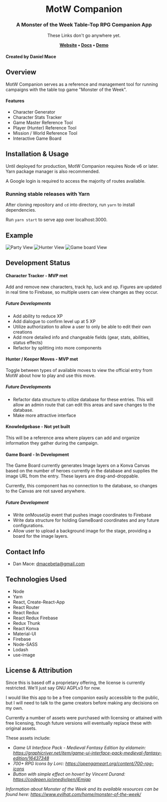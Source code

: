 <h1 align="center">
  MotW Companion
</h1>

<h3 align="center">
  A Monster of the Week Table-Top RPG Companion App
</h3>

<p align="center">
  These Links don't go anywhere yet.
</p>
<p align="center">
	<strong>
		<a href="#">Website</a>
		•
		<a href="#">Docs</a>
		•
		<a href="#">Demo</a>
	</strong>
</p>

#### Created by Daniel Mace

## Overview

MotW Companion serves as a reference and management tool for running campaigns with the table top game "Monster of the Week".

#### Features

 - Character Generator
 - Character Stats Tracker
 - Game Master Reference Tool
 - Player (Hunter) Reference Tool
 - Mission / World Reference Tool
 - Interactive Game Board

## Installation & Usage

Until deployed for production, MotW Companion requires Node v6 or later. Yarn package manager is also recommended.  

A Google login is required to access the majority of routes available.

### Running stable releases with Yarn

After cloning repository and ```cd``` into directory, run ```yarn``` to install dependencies.

Run ```yarn start``` to serve app over localhost:3000.

## Example

![Party View]('/screens/partyview.jpg')
![Hunter View]('/screens/huntermoves.jpg')
![Game board View]('/screens/gameboard.jpg')

## Development Status

#### Character Tracker - MVP met

Add and remove new characters, track hp, luck and xp.  Figures are updated in real time to Firebase, so multiple users can view changes as they occur.

##### Future Developments

 - Add ability to reduce XP
 - Add dialogue to confirm level up at 5 XP
 - Utilize authorization to allow a user to only be able to edit their own creations
 - Add more detailed info and changeable fields (gear, stats, abilities, status effects)
 - Refactor by splitting into more components

#### Hunter / Keeper Moves - MVP met

Toggle between types of available moves to view the official entry from MotW about how to play and use this move.

##### Future Developments

 - Refactor data structure to utilize database for these entries.  This will allow an admin route that can edit this areas and save changes to the database.
 - Make more attractive interface

#### Knowledgebase - Not yet built

This will be a reference area where players can add and organize information they gather during the campaign.

#### Game Board - In Development

The Game Board currently generates Image layers on a Konva Canvas based on the number of heroes currently in the database and supplies the image URL from the entry.  These layers are drag-and-droppable.

Currently, this component has no connection to the database, so changes to the Canvas are not saved anywhere.

##### Future Development

 - Write onMouseUp event that pushes image coordinates to Firebase
 - Write data structure for holding GameBoard coordinates and any future configurations.
 - Allow user to upload a background image for the stage, providing a board for the image layers.

## Contact Info
 - Dan Mace: dmacebeta@gmail.com

## Technologies Used

 - Node
 - Yarn
 - React, Create-React-App
 - React Router
 - React Redux
 - React Redux Firebase
 - Redux Thunk
 - React Konva
 - Material-UI
 - Firebase
 - Node-SASS
 - Lodash
 - use-image

## License & Attribution

Since this is based off a proprietary offering, the license is currently restricted.  We'll just say GNU AGPLv3 for now.

I would like this app to be a free companion easily accessible to the public, but I will need to talk to the game creators before making any decisions on my own.

Currently a number of assets were purchased with licensing or attained with free licensing, though future versions will eventually replace these with original assets.

These assets include:
 - *Game UI Interface Pack - Medieval Fantasy Edition by eldamein: https://graphicriver.net/item/game-ui-interface-pack-medieval-fantasy-edition/16437348*
 - *700+ RPG Icons by Lorc: https://opengameart.org/content/700-rpg-icons*
 - *Button with simple effect on hover! by Vincent Durand: https://codepen.io/onediv/pen/jEmjap*

 *Information about Monster of the Week and its available resources can be found here: https://www.evilhat.com/home/monster-of-the-week/*

